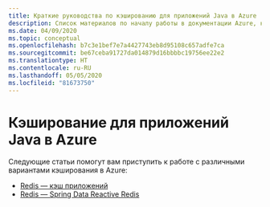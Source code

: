 ```yaml
---
title: Краткие руководства по кэшированию для приложений Java в Azure
description: Список материалов по началу работы в документации Azure, касающейся кэширования для приложений Java.
ms.date: 04/09/2020
ms.topic: conceptual
ms.openlocfilehash: b7c3e1bef7e7a4427743eb8d95108c657adfe7ca
ms.sourcegitcommit: be67ceba91727da014879d16bbbbc19756ee22e2
ms.translationtype: HT
ms.contentlocale: ru-RU
ms.lasthandoff: 05/05/2020
ms.locfileid: "81673750"
---
```

# <a name="caching-for-java-apps-on-azure"></a>Кэширование для приложений Java в Azure

Следующие статьи помогут вам приступить к работе с различными вариантами кэширования в Azure:

- [Redis — кэш приложений](/azure/azure-cache-for-redis/cache-java-get-started)
- [Redis — Spring Data Reactive Redis](/azure/developer/java/spring-framework/configure-spring-boot-initializer-java-app-with-redis-cache)
